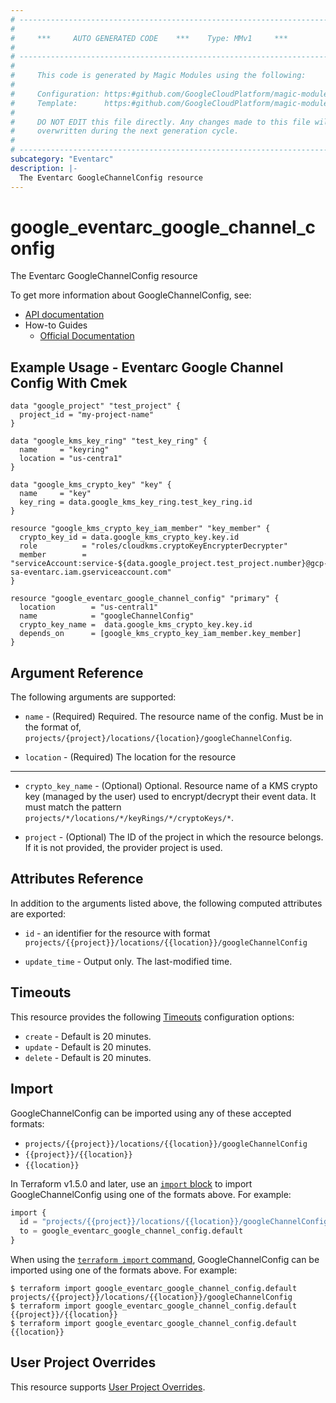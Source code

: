 ```yaml
---
# ----------------------------------------------------------------------------
#
#     ***     AUTO GENERATED CODE    ***    Type: MMv1     ***
#
# ----------------------------------------------------------------------------
#
#     This code is generated by Magic Modules using the following:
#
#     Configuration: https:#github.com/GoogleCloudPlatform/magic-modules/tree/main/mmv1/products/eventarc/GoogleChannelConfig.yaml
#     Template:      https:#github.com/GoogleCloudPlatform/magic-modules/tree/main/mmv1/templates/terraform/resource.html.markdown.tmpl
#
#     DO NOT EDIT this file directly. Any changes made to this file will be
#     overwritten during the next generation cycle.
#
# ----------------------------------------------------------------------------
subcategory: "Eventarc"
description: |-
  The Eventarc GoogleChannelConfig resource
---
```


# google_eventarc_google_channel_config

The Eventarc GoogleChannelConfig resource


To get more information about GoogleChannelConfig, see:

* [API documentation](https://cloud.google.com/eventarc/docs/reference/rest/v1/projects.locations)
* How-to Guides
    * [Official Documentation](https://cloud.google.com/eventarc/docs/use-cmek#enable-cmek-google-channel)

## Example Usage - Eventarc Google Channel Config With Cmek


```hcl
data "google_project" "test_project" {
  project_id = "my-project-name"
}

data "google_kms_key_ring" "test_key_ring" {
  name     = "keyring"
  location = "us-centra1"
}

data "google_kms_crypto_key" "key" {
  name     = "key"
  key_ring = data.google_kms_key_ring.test_key_ring.id
}

resource "google_kms_crypto_key_iam_member" "key_member" {
  crypto_key_id = data.google_kms_crypto_key.key.id
  role          = "roles/cloudkms.cryptoKeyEncrypterDecrypter"
  member        = "serviceAccount:service-${data.google_project.test_project.number}@gcp-sa-eventarc.iam.gserviceaccount.com"
}

resource "google_eventarc_google_channel_config" "primary" {
  location        = "us-central1"
  name            = "googleChannelConfig"
  crypto_key_name =  data.google_kms_crypto_key.key.id
  depends_on      = [google_kms_crypto_key_iam_member.key_member]
}
```

## Argument Reference

The following arguments are supported:


* `name` -
  (Required)
  Required. The resource name of the config. Must be in the format of, `projects/{project}/locations/{location}/googleChannelConfig`.

* `location` -
  (Required)
  The location for the resource


- - -


* `crypto_key_name` -
  (Optional)
  Optional. Resource name of a KMS crypto key (managed by the user) used to encrypt/decrypt their event data. It must match the pattern `projects/*/locations/*/keyRings/*/cryptoKeys/*`.

* `project` - (Optional) The ID of the project in which the resource belongs.
    If it is not provided, the provider project is used.


## Attributes Reference

In addition to the arguments listed above, the following computed attributes are exported:

* `id` - an identifier for the resource with format `projects/{{project}}/locations/{{location}}/googleChannelConfig`

* `update_time` -
  Output only. The last-modified time.


## Timeouts

This resource provides the following
[Timeouts](https://developer.hashicorp.com/terraform/plugin/sdkv2/resources/retries-and-customizable-timeouts) configuration options:

- `create` - Default is 20 minutes.
- `update` - Default is 20 minutes.
- `delete` - Default is 20 minutes.

## Import


GoogleChannelConfig can be imported using any of these accepted formats:

* `projects/{{project}}/locations/{{location}}/googleChannelConfig`
* `{{project}}/{{location}}`
* `{{location}}`


In Terraform v1.5.0 and later, use an [`import` block](https://developer.hashicorp.com/terraform/language/import) to import GoogleChannelConfig using one of the formats above. For example:

```tf
import {
  id = "projects/{{project}}/locations/{{location}}/googleChannelConfig"
  to = google_eventarc_google_channel_config.default
}
```

When using the [`terraform import` command](https://developer.hashicorp.com/terraform/cli/commands/import), GoogleChannelConfig can be imported using one of the formats above. For example:

```
$ terraform import google_eventarc_google_channel_config.default projects/{{project}}/locations/{{location}}/googleChannelConfig
$ terraform import google_eventarc_google_channel_config.default {{project}}/{{location}}
$ terraform import google_eventarc_google_channel_config.default {{location}}
```

## User Project Overrides

This resource supports [User Project Overrides](https://registry.terraform.io/providers/hashicorp/google/latest/docs/guides/provider_reference#user_project_override).
